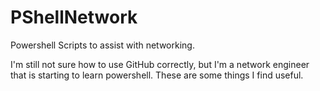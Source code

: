 # PShellNetwork
Powershell Scripts to assist with networking.

I'm still not sure how to use GitHub correctly, but I'm a network engineer that is starting to learn powershell.  These are some things I find useful.

